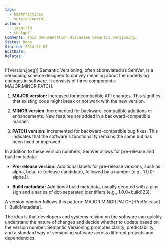 ```yaml
---
tags:
  - bestPractices
  - versionControl
author:
  - jacgit18
  - chatgpt
Comments: This documentation discusses Semantic Versioning.
Status: Done
Started: 2024-02-07
EditDate: 
Relates:
---
```

![[Version.jpeg]]
Semantic Versioning, often abbreviated as SemVer, is a versioning scheme designed to convey meaning about the underlying changes in software. It consists of three components: MAJOR.MINOR.PATCH.

1. **MAJOR version:** Increased for incompatible API changes. This signifies that existing code might break or not work with the new version.

2. **MINOR version:** Incremented for backward-compatible additions or enhancements. New features are added in a backward-compatible manner.

3. **PATCH version:** Incremented for backward-compatible bug fixes. This indicates that the software's functionality remains the same but has been fixed or improved.

In addition to these version numbers, SemVer allows for pre-release and build metadata:

- **Pre-release version:** Additional labels for pre-release versions, such as alpha, beta, rc (release candidate), followed by a number (e.g., 1.0.0-alpha.1).

- **Build metadata:** Additional build metadata, usually denoted with a plus sign and a series of dot-separated identifiers (e.g., 1.0.0+build123).

A version number follows this pattern: MAJOR.MINOR.PATCH[-PreRelease][+BuildMetadata].

The idea is that developers and systems relying on the software can quickly understand the nature of changes and decide whether to update based on the version number. Semantic Versioning promotes clarity, predictability, and a standard way of versioning software across different projects and dependencies.